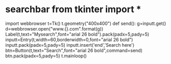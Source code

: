 # searchbar from tkinter import *
import webbrowser
t=Tk()
t.geometry("400x400")
def send():
    g=inputt.get()
    d=webbrowser.open("www.{}.com".format(g))
Label(t,text="Mysearch",font="arial 26 bold").pack(padx=5,pady=5)
inputt=Entry(t,width=60,borderwidth=0,font="arial 26 bold")
inputt.pack(padx=5,pady=5)
inputt.insert('end','Search here')
btn=Button(t,text="Search",font="arial 26 bold",command=send)
btn.pack(padx=5,pady=5)
t.mainloop()
